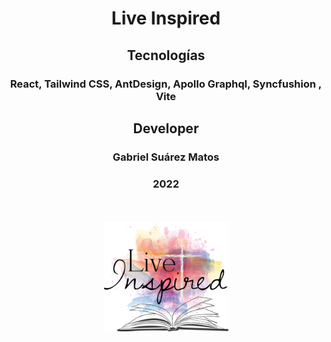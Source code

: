 <div align="center">

# Live Inspired

## Tecnologías

### React, Tailwind CSS, AntDesign, Apollo Graphql, Syncfushion , Vite

## Developer

### Gabriel Suárez Matos

### 2022

</br>
</br>

<img src="./src/assets/images/logo.png" alt="Live Inspired" style="width:200px ">

</br>
</br>

</div>
